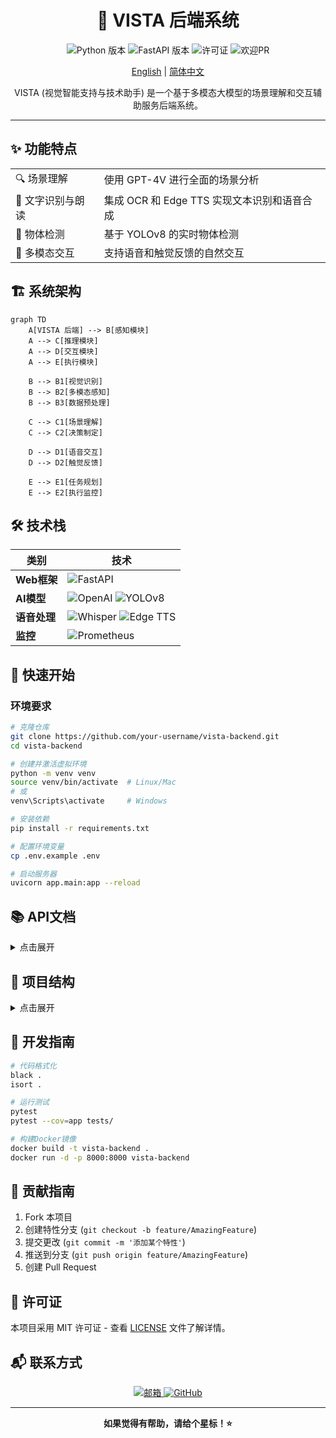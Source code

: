 <div align="center">

# 🌟 VISTA 后端系统

<p align="center">
  <img src="https://img.shields.io/badge/Python-3.9+-blue.svg" alt="Python 版本">
  <img src="https://img.shields.io/badge/FastAPI-0.68+-green.svg" alt="FastAPI 版本">
  <img src="https://img.shields.io/badge/License-MIT-yellow.svg" alt="许可证">
  <img src="https://img.shields.io/badge/PRs-welcome-brightgreen.svg" alt="欢迎PR">
</p>

[English](./README.md) | [简体中文](./README_zh.md)

VISTA (视觉智能支持与技术助手) 是一个基于多模态大模型的场景理解和交互辅助服务后端系统。

</div>

---

## ✨ 功能特点

<table>
  <tr>
    <td>🔍 场景理解</td>
    <td>使用 GPT-4V 进行全面的场景分析</td>
  </tr>
  <tr>
    <td>📝 文字识别与朗读</td>
    <td>集成 OCR 和 Edge TTS 实现文本识别和语音合成</td>
  </tr>
  <tr>
    <td>🎯 物体检测</td>
    <td>基于 YOLOv8 的实时物体检测</td>
  </tr>
  <tr>
    <td>🤝 多模态交互</td>
    <td>支持语音和触觉反馈的自然交互</td>
  </tr>
</table>

## 🏗️ 系统架构

```mermaid
graph TD
    A[VISTA 后端] --> B[感知模块]
    A --> C[推理模块]
    A --> D[交互模块]
    A --> E[执行模块]
    
    B --> B1[视觉识别]
    B --> B2[多模态感知]
    B --> B3[数据预处理]
    
    C --> C1[场景理解]
    C --> C2[决策制定]
    
    D --> D1[语音交互]
    D --> D2[触觉反馈]
    
    E --> E1[任务规划]
    E --> E2[执行监控]
```

## 🛠️ 技术栈

<div align="center">

| 类别 | 技术 |
|----------|-------------|
| **Web框架** | ![FastAPI](https://img.shields.io/badge/FastAPI-005571?style=for-the-badge&logo=fastapi) |
| **AI模型** | ![OpenAI](https://img.shields.io/badge/GPT--4V-412991?style=for-the-badge&logo=openai) ![YOLOv8](https://img.shields.io/badge/YOLOv8-00FFFF?style=for-the-badge) |
| **语音处理** | ![Whisper](https://img.shields.io/badge/Whisper-FF6F61?style=for-the-badge) ![Edge TTS](https://img.shields.io/badge/Edge_TTS-0078D7?style=for-the-badge) |
| **监控** | ![Prometheus](https://img.shields.io/badge/Prometheus-E6522C?style=for-the-badge&logo=prometheus) |

</div>

## 🚀 快速开始

### 环境要求

```bash
# 克隆仓库
git clone https://github.com/your-username/vista-backend.git
cd vista-backend

# 创建并激活虚拟环境
python -m venv venv
source venv/bin/activate  # Linux/Mac
# 或
venv\Scripts\activate     # Windows

# 安装依赖
pip install -r requirements.txt

# 配置环境变量
cp .env.example .env

# 启动服务器
uvicorn app.main:app --reload
```

## 📚 API文档

<details>
<summary>点击展开</summary>

### 感知模块
- `POST /api/perception/vision/detect`: 物体检测
- `GET /api/perception/sensing/collect`: 传感器数据采集
- `POST /api/perception/preprocessing/enhance`: 数据增强处理

### 推理模块
- `POST /api/inference/scene/understand`: 场景理解
- `POST /api/inference/decision/make`: 决策制定

### 交互模块
- `POST /api/interaction/speech/recognize`: 语音识别
- `POST /api/interaction/speech/synthesize`: 语音合成
- `POST /api/interaction/haptic/generate`: 触觉反馈生成

### 执行模块
- `POST /api/execution/task/plan`: 任务规划
- `GET /api/execution/task/{task_id}/status`: 任务状态查询
- `GET /api/execution/metrics`: 执行指标查询

</details>

## 📁 项目结构

<details>
<summary>点击展开</summary>

```
vista_backend/
├── 📁 app/                # 主应用目录
│   ├── 📄 main.py        # 主程序入口
│   ├── 📁 routers/       # 路由模块
│   └── 📁 models/        # 数据模型
├── 📁 perception/         # 感知模块
├── 📁 inference/         # 推理模块
├── 📁 interaction/       # 交互模块
├── 📁 execution/         # 执行模块
├── 📁 docs/              # 文档
├── 📁 tests/            # 测试用例
├── 📄 requirements.txt   # 项目依赖
└── 📄 README.md         # 项目说明
```

</details>

## 🔧 开发指南

```bash
# 代码格式化
black .
isort .

# 运行测试
pytest
pytest --cov=app tests/

# 构建Docker镜像
docker build -t vista-backend .
docker run -d -p 8000:8000 vista-backend
```

## 🤝 贡献指南

1. Fork 本项目
2. 创建特性分支 (`git checkout -b feature/AmazingFeature`)
3. 提交更改 (`git commit -m '添加某个特性'`)
4. 推送到分支 (`git push origin feature/AmazingFeature`)
5. 创建 Pull Request

## 📄 许可证

本项目采用 MIT 许可证 - 查看 [LICENSE](LICENSE) 文件了解详情。

## 📬 联系方式

<p align="center">
  <a href="mailto:shaowenfu.pg@gmail.com">
    <img src="https://img.shields.io/badge/邮箱-shaowenfu.pg%40gmail.com-blue?style=for-the-badge&logo=gmail" alt="邮箱">
  </a>
  <a href="https://github.com/shaowenfu">
    <img src="https://img.shields.io/badge/GitHub-Sherwen-black?style=for-the-badge&logo=github" alt="GitHub">
  </a>
</p>

---

<div align="center">

**如果觉得有帮助，请给个星标！⭐**

</div> 